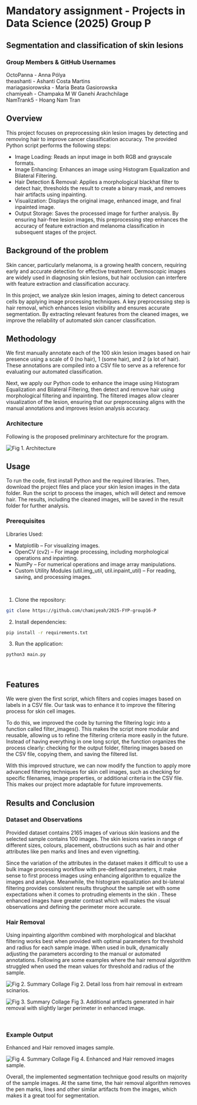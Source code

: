 # Mandatory assignment - Projects in Data Science (2025) Group P

## Segmentation and classification of skin lesions


### Group  Members & GitHub Usernames
OctoPanna - Anna Pólya <br>
theashanti - Ashanti Costa Martins <br>
mariagasiorowska - Maria Beata Gasiorowska <br>
chamiyeah - Champaka M W Ganehi Arachchilage <br>
NamTrank5 - Hoang Nam Tran <br>

## Overview
This project focuses on preprocessing skin lesion images by detecting and removing hair to improve cancer classification accuracy. The provided Python script performs the following steps:
- Image Loading: Reads an input image in both RGB and grayscale formats.
- Image Enhancing: Enhances an image using Histogram Equalization and Bilateral Filtering.
- Hair Detection & Removal: Applies a morphological blackhat filter to detect hair, thresholds the result to create a binary mask, and removes hair artifacts using inpainting.
- Visualization: Displays the original image, enhanced image, and final inpainted image.
- Output Storage: Saves the processed image for further analysis.
By ensuring hair-free lesion images, this preprocessing step enhances the accuracy of feature extraction and melanoma classification in subsequent stages of the project.

## Background of the problem <br>
Skin cancer, particularly melanoma, is a growing health concern, requiring early and accurate detection for effective treatment. Dermoscopic images are widely used in diagnosing skin lesions, but hair occlusion can interfere with feature extraction and classification accuracy.

In this project, we analyze skin lesion images, aiming to detect cancerous cells by applying image processing techniques. A key preprocessing step is hair removal, which enhances lesion visibility and ensures accurate segmentation. By extracting relevant features from the cleaned images, we improve the reliability of automated skin cancer classification.

## Methodology 
We first manually annotate each of the 100 skin lesion images based on hair presence using a scale of 0 (no hair), 1 (some hair), and 2 (a lot of hair). These annotations are compiled into a CSV file to serve as a reference for evaluating our automated classification.

Next, we apply our Python code to enhance the image using Histogram Equalization and Bilateral Filtering, then detect and remove hair using morphological filtering and inpainting. The filtered images allow clearer visualization of the lesion, ensuring that our preprocessing aligns with the manual annotations and improves lesion analysis accuracy.

### Architecture <br>
Following is the proposed preliminary architecture for the program. <br>

![Fig 1. Architecture](https://github.com/chamiyeah/2025-FYP-groupP/blob/Champ_Dev/util/img/basic_architecture.jpg?raw=true)

## Usage
To run the code, first install Python and the required libraries. Then, download the project files and place your skin lesion images in the data folder. Run the script to process the images, which will detect and remove hair. The results, including the cleaned images, will be saved in the result folder for further analysis.

### Prerequisites <br>
Libraries Used: <br>
* Matplotlib – For visualizing images.
* OpenCV (cv2) – For image processing, including morphological operations and inpainting.
* NumPy – For numerical operations and image array manipulations.
* Custom Utility Modules (util.img_util, util.inpaint_util) – For reading, saving, and processing images. <br> 
<br>


  1. Clone the repository:
```bash
git clone https://github.com/chamiyeah/2025-FYP-group16-P
```

  2. Install dependencies:
   ```bash
pip install -r requirements.txt
  ```

  3. Run the application:
  ```bash
python3 main.py
```
<br>


## Features
We were given the first script, which filters and copies images based on labels in a CSV file. Our task was to enhance it to improve the filtering process for skin cell images.

To do this, we improved the code by turning the filtering logic into a function called filter_images(). This makes the script more modular and reusable, allowing us to refine the filtering criteria more easily in the future. Instead of having everything in one long script, the function organizes the process clearly: checking for the output folder, filtering images based on the CSV file, copying them, and saving the filtered list.

With this improved structure, we can now modify the function to apply more advanced filtering techniques for skin cell images, such as checking for specific filenames, image properties, or additional criteria in the CSV file. This makes our project more adaptable for future improvements.

## Results and Conclusion


### Dataset and Observations
Provided dataset contains 2165 images of various skin leasions and the selected sample contains 100 images. The skin lesions varies in range of different sizes, colours, placement, obstructions such as hair and other attributes like pen marks and lines and even vignetting. 

Since the variation of the attributes in the dataset makes it difficult to use a bulk image processing workflow with pre-defined parameters, it make sense to first process images using enhancing algorithm to equalize the images and analyse. Meanwhile, the histogram equalization and bi-lateral filtering provides consistent results thrughout the sample set with some expectations when it comes to protruding elements in the skin . These enhanced images have greater contrast which will makes the visual observations and defining the perimeter more accurate.

### Hair Removal
Using inpainting algorithm combined with morphological and blackhat filtering works best when provided with optimal parameters for threshold and radius for each sample image. When used in bulk, dynamically adjusting the parameters according to the manual or automated annotations. Following are some examples where the hair removal algorithm struggled when used the mean values for threshold and radius of the sample. <br>

 ![Fig 2. Summary Collage](https://github.com/chamiyeah/2025-FYP-groupP/blob/Champ_Dev/util/img/example2.jpg?raw=true)
 Fig 2. Detail loss from hair removal in extream scinarios.

 ![Fig 3. Summary Collage](https://github.com/chamiyeah/2025-FYP-groupP/blob/Champ_Dev/util/img/example1.jpg?raw=true)
 Fig 3. Additional artifacts generated in hair removal with slightly larger perimeter in enhanced image.

<br>

 ### Example Output
 Enhanced and Hair removed images sample.

![Fig 4. Summary Collage](https://github.com/chamiyeah/2025-FYP-groupP/blob/Champ_Dev/util/img/summary_collage.png?raw=true)
Fig 4. Enhanced and Hair removed images sample.
 <br>

 Overall, the implemented segmentation technique good results on majority of the sample images. At the same time, the hair removal algorithm removes the pen marks, lines and other similar artifacts from the images, which makes it a great tool for segmentation. <br>













